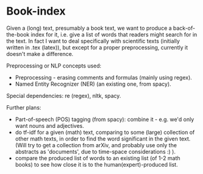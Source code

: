 # Book-index
Given a (long) text, presumably a book text, we want to produce a back-of-the-book index for it, i.e. give a list of words that readers might search for in the text.
In fact I want to deal specifically with scientific texts (initially written in .tex (latex)), but except for a proper preprocessing, currently it doesn't make a difference.

Preprocessing or NLP concepts used:
- Preprocessing - erasing comments and formulas (mainly using regex).
- Named Entity Recognizer (NER) (an existing one, from spacy).

Special dependencies: re (regex), nltk, spacy.

Further plans: 
- Part-of-speech (POS) tagging (from spacy): combine it - e.g. we'd only want nouns and adjectives.
- do tf-idf for a given (math) text, comparing to some (large) collection of other math texts, in order to find the word significant in the given text. (Will try to get a collection from arXiv, and probably use only the abstracts as 'documents', due to time-space considerations :) ).
- compare the produced list of words to an existing list (of 1-2 math books) to see how close it is to the human(expert)-produced list.

